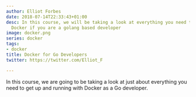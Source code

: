 ```yaml
---
author: Elliot Forbes
date: 2018-07-14T22:33:43+01:00
desc: In this course, we will be taking a look at everything you need to know about
  Docker if you are a golang based developer
image: docker.png
series: docker
tags:
- docker
title: Docker for Go Developers
twitter: https://twitter.com/Elliot_F

---
```


In this course, we are going to be taking a look at just about everything you need to get up and running with Docker as a Go developer.
